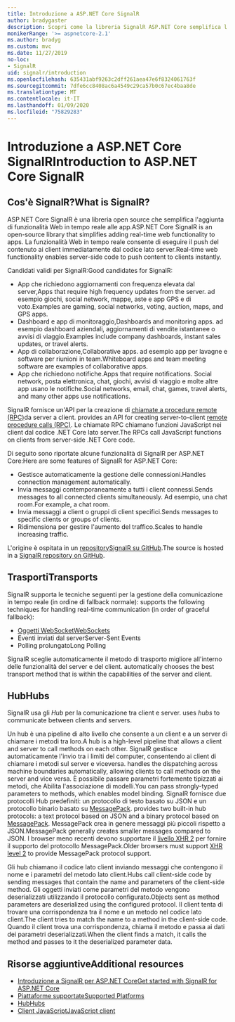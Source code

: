 ```yaml
---
title: Introduzione a ASP.NET Core SignalR
author: bradygaster
description: Scopri come la libreria SignalR ASP.NET Core semplifica l'aggiunta di funzionalità in tempo reale alle app.
monikerRange: '>= aspnetcore-2.1'
ms.author: bradyg
ms.custom: mvc
ms.date: 11/27/2019
no-loc:
- SignalR
uid: signalr/introduction
ms.openlocfilehash: 635431abf9263c2dff261aea47e6f8324061763f
ms.sourcegitcommit: 7dfe6cc8408ac6a4549c29ca57b0c67ec4baa8de
ms.translationtype: MT
ms.contentlocale: it-IT
ms.lasthandoff: 01/09/2020
ms.locfileid: "75829283"
---
```

# <a name="introduction-to-aspnet-core-opno-locsignalr"></a><span data-ttu-id="3f45f-103">Introduzione a ASP.NET Core SignalR</span><span class="sxs-lookup"><span data-stu-id="3f45f-103">Introduction to ASP.NET Core SignalR</span></span>

## <a name="what-is-opno-locsignalr"></a><span data-ttu-id="3f45f-104">Cos'è SignalR?</span><span class="sxs-lookup"><span data-stu-id="3f45f-104">What is SignalR?</span></span>

<span data-ttu-id="3f45f-105">ASP.NET Core SignalR è una libreria open source che semplifica l'aggiunta di funzionalità Web in tempo reale alle app.</span><span class="sxs-lookup"><span data-stu-id="3f45f-105">ASP.NET Core SignalR is an open-source library that simplifies adding real-time web functionality to apps.</span></span> <span data-ttu-id="3f45f-106">La funzionalità Web in tempo reale consente di eseguire il push del contenuto ai client immediatamente dal codice lato server.</span><span class="sxs-lookup"><span data-stu-id="3f45f-106">Real-time web functionality enables server-side code to push content to clients instantly.</span></span>

<span data-ttu-id="3f45f-107">Candidati validi per SignalR:</span><span class="sxs-lookup"><span data-stu-id="3f45f-107">Good candidates for SignalR:</span></span>

* <span data-ttu-id="3f45f-108">App che richiedono aggiornamenti con frequenza elevata dal server,</span><span class="sxs-lookup"><span data-stu-id="3f45f-108">Apps that require high frequency updates from the server.</span></span> <span data-ttu-id="3f45f-109">ad esempio giochi, social network, mappe, aste e app GPS e di voto.</span><span class="sxs-lookup"><span data-stu-id="3f45f-109">Examples are gaming, social networks, voting, auction, maps, and GPS apps.</span></span>
* <span data-ttu-id="3f45f-110">Dashboard e app di monitoraggio,</span><span class="sxs-lookup"><span data-stu-id="3f45f-110">Dashboards and monitoring apps.</span></span> <span data-ttu-id="3f45f-111">ad esempio dashboard aziendali, aggiornamenti di vendite istantanee o avvisi di viaggio.</span><span class="sxs-lookup"><span data-stu-id="3f45f-111">Examples include company dashboards, instant sales updates, or travel alerts.</span></span>
* <span data-ttu-id="3f45f-112">App di collaborazione,</span><span class="sxs-lookup"><span data-stu-id="3f45f-112">Collaborative apps.</span></span> <span data-ttu-id="3f45f-113">ad esempio app per lavagne e software per riunioni in team.</span><span class="sxs-lookup"><span data-stu-id="3f45f-113">Whiteboard apps and team meeting software are examples of collaborative apps.</span></span>
* <span data-ttu-id="3f45f-114">App che richiedono notifiche.</span><span class="sxs-lookup"><span data-stu-id="3f45f-114">Apps that require notifications.</span></span> <span data-ttu-id="3f45f-115">Social network, posta elettronica, chat, giochi, avvisi di viaggio e molte altre app usano le notifiche.</span><span class="sxs-lookup"><span data-stu-id="3f45f-115">Social networks, email, chat, games, travel alerts, and many other apps use notifications.</span></span>

SignalR<span data-ttu-id="3f45f-116"> fornisce un'API per la creazione di [chiamate a procedure remote (RPC)](https://wikipedia.org/wiki/Remote_procedure_call)da server a client.</span><span class="sxs-lookup"><span data-stu-id="3f45f-116"> provides an API for creating server-to-client [remote procedure calls (RPC)](https://wikipedia.org/wiki/Remote_procedure_call).</span></span> <span data-ttu-id="3f45f-117">Le chiamate RPC chiamano funzioni JavaScript nei client dal codice .NET Core lato server.</span><span class="sxs-lookup"><span data-stu-id="3f45f-117">The RPCs call JavaScript functions on clients from server-side .NET Core code.</span></span>

<span data-ttu-id="3f45f-118">Di seguito sono riportate alcune funzionalità di SignalR per ASP.NET Core:</span><span class="sxs-lookup"><span data-stu-id="3f45f-118">Here are some features of SignalR for ASP.NET Core:</span></span>

* <span data-ttu-id="3f45f-119">Gestisce automaticamente la gestione delle connessioni.</span><span class="sxs-lookup"><span data-stu-id="3f45f-119">Handles connection management automatically.</span></span>
* <span data-ttu-id="3f45f-120">Invia messaggi contemporaneamente a tutti i client connessi.</span><span class="sxs-lookup"><span data-stu-id="3f45f-120">Sends messages to all connected clients simultaneously.</span></span> <span data-ttu-id="3f45f-121">Ad esempio, una chat room.</span><span class="sxs-lookup"><span data-stu-id="3f45f-121">For example, a chat room.</span></span>
* <span data-ttu-id="3f45f-122">Invia messaggi a client o gruppi di client specifici.</span><span class="sxs-lookup"><span data-stu-id="3f45f-122">Sends messages to specific clients or groups of clients.</span></span>
* <span data-ttu-id="3f45f-123">Ridimensiona per gestire l'aumento del traffico.</span><span class="sxs-lookup"><span data-stu-id="3f45f-123">Scales to handle increasing traffic.</span></span>

<span data-ttu-id="3f45f-124">L'origine è ospitata in un [repositorySignalR su GitHub](https://github.com/dotnet/AspNetCore/tree/master/src/SignalR).</span><span class="sxs-lookup"><span data-stu-id="3f45f-124">The source is hosted in a [SignalR repository on GitHub](https://github.com/dotnet/AspNetCore/tree/master/src/SignalR).</span></span>

## <a name="transports"></a><span data-ttu-id="3f45f-125">Trasporti</span><span class="sxs-lookup"><span data-stu-id="3f45f-125">Transports</span></span>

SignalR<span data-ttu-id="3f45f-126"> supporta le tecniche seguenti per la gestione della comunicazione in tempo reale (in ordine di fallback normale):</span><span class="sxs-lookup"><span data-stu-id="3f45f-126"> supports the following techniques for handling real-time communication (in order of graceful fallback):</span></span>

* [<span data-ttu-id="3f45f-127">Oggetti WebSocket</span><span class="sxs-lookup"><span data-stu-id="3f45f-127">WebSockets</span></span>](https://tools.ietf.org/html/rfc7118)
* <span data-ttu-id="3f45f-128">Eventi inviati dal server</span><span class="sxs-lookup"><span data-stu-id="3f45f-128">Server-Sent Events</span></span>
* <span data-ttu-id="3f45f-129">Polling prolungato</span><span class="sxs-lookup"><span data-stu-id="3f45f-129">Long Polling</span></span>

SignalR<span data-ttu-id="3f45f-130"> sceglie automaticamente il metodo di trasporto migliore all'interno delle funzionalità del server e del client.</span><span class="sxs-lookup"><span data-stu-id="3f45f-130"> automatically chooses the best transport method that is within the capabilities of the server and client.</span></span>

## <a name="hubs"></a><span data-ttu-id="3f45f-131">Hub</span><span class="sxs-lookup"><span data-stu-id="3f45f-131">Hubs</span></span>

SignalR<span data-ttu-id="3f45f-132"> usa gli *Hub* per la comunicazione tra client e server.</span><span class="sxs-lookup"><span data-stu-id="3f45f-132"> uses *hubs* to communicate between clients and servers.</span></span>

<span data-ttu-id="3f45f-133">Un hub è una pipeline di alto livello che consente a un client e a un server di chiamare i metodi tra loro.</span><span class="sxs-lookup"><span data-stu-id="3f45f-133">A hub is a high-level pipeline that allows a client and server to call methods on each other.</span></span> SignalR<span data-ttu-id="3f45f-134"> gestisce automaticamente l'invio tra i limiti del computer, consentendo ai client di chiamare i metodi sul server e viceversa.</span><span class="sxs-lookup"><span data-stu-id="3f45f-134"> handles the dispatching across machine boundaries automatically, allowing clients to call methods on the server and vice versa.</span></span> <span data-ttu-id="3f45f-135">È possibile passare parametri fortemente tipizzati ai metodi, che Abilita l'associazione di modelli.</span><span class="sxs-lookup"><span data-stu-id="3f45f-135">You can pass strongly-typed parameters to methods, which enables model binding.</span></span> SignalR<span data-ttu-id="3f45f-136"> fornisce due protocolli Hub predefiniti: un protocollo di testo basato su JSON e un protocollo binario basato su [MessagePack](https://msgpack.org/).</span><span class="sxs-lookup"><span data-stu-id="3f45f-136"> provides two built-in hub protocols: a text protocol based on JSON and a binary protocol based on [MessagePack](https://msgpack.org/).</span></span>  <span data-ttu-id="3f45f-137">MessagePack crea in genere messaggi più piccoli rispetto a JSON.</span><span class="sxs-lookup"><span data-stu-id="3f45f-137">MessagePack generally creates smaller messages compared to JSON.</span></span> <span data-ttu-id="3f45f-138">I browser meno recenti devono supportare il [livello XHR 2](https://caniuse.com/#feat=xhr2) per fornire il supporto del protocollo MessagePack.</span><span class="sxs-lookup"><span data-stu-id="3f45f-138">Older browsers must support [XHR level 2](https://caniuse.com/#feat=xhr2) to provide MessagePack protocol support.</span></span>

<span data-ttu-id="3f45f-139">Gli hub chiamano il codice lato client inviando messaggi che contengono il nome e i parametri del metodo lato client.</span><span class="sxs-lookup"><span data-stu-id="3f45f-139">Hubs call client-side code by sending messages that contain the name and parameters of the client-side method.</span></span> <span data-ttu-id="3f45f-140">Gli oggetti inviati come parametri del metodo vengono deserializzati utilizzando il protocollo configurato.</span><span class="sxs-lookup"><span data-stu-id="3f45f-140">Objects sent as method parameters are deserialized using the configured protocol.</span></span> <span data-ttu-id="3f45f-141">Il client tenta di trovare una corrispondenza tra il nome e un metodo nel codice lato client.</span><span class="sxs-lookup"><span data-stu-id="3f45f-141">The client tries to match the name to a method in the client-side code.</span></span> <span data-ttu-id="3f45f-142">Quando il client trova una corrispondenza, chiama il metodo e passa ai dati dei parametri deserializzati.</span><span class="sxs-lookup"><span data-stu-id="3f45f-142">When the client finds a match, it calls the method and passes to it the deserialized parameter data.</span></span>

## <a name="additional-resources"></a><span data-ttu-id="3f45f-143">Risorse aggiuntive</span><span class="sxs-lookup"><span data-stu-id="3f45f-143">Additional resources</span></span>

* <span data-ttu-id="3f45f-144">[Introduzione a SignalR per ASP.NET Core](xref:tutorials/signalr)</span><span class="sxs-lookup"><span data-stu-id="3f45f-144">[Get started with SignalR for ASP.NET Core](xref:tutorials/signalr)</span></span>
* [<span data-ttu-id="3f45f-145">Piattaforme supportate</span><span class="sxs-lookup"><span data-stu-id="3f45f-145">Supported Platforms</span></span>](xref:signalr/supported-platforms)
* [<span data-ttu-id="3f45f-146">Hub</span><span class="sxs-lookup"><span data-stu-id="3f45f-146">Hubs</span></span>](xref:signalr/hubs)
* [<span data-ttu-id="3f45f-147">Client JavaScript</span><span class="sxs-lookup"><span data-stu-id="3f45f-147">JavaScript client</span></span>](xref:signalr/javascript-client)
